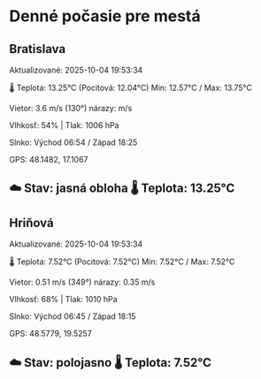 ﻿# Denné počasie pre mestá

## Bratislava
Aktualizované: 2025-10-04 19:53:34

🌡️ Teplota: 13.25°C 
(Pocitová: 12.04°C)
Min: 12.57°C / Max: 13.75°C

Vietor: 3.6 m/s    (130°) 
nárazy:  m/s

Vlhkosť: 54% | Tlak: 1006 hPa

Slnko: Východ 06:54 / Západ 18:25

GPS: 48.1482, 17.1067

☁️ Stav: jasná obloha        🌡️ Teplota: 13.25°C
---

## Hriňová
Aktualizované: 2025-10-04 19:53:34

🌡️ Teplota: 7.52°C 
(Pocitová: 7.52°C)
Min: 7.52°C / Max: 7.52°C

Vietor: 0.51 m/s (349°)
nárazy: 0.35 m/s

Vlhkosť: 68% | Tlak: 1010 hPa

Slnko: Východ 06:45 / Západ 18:15

GPS: 48.5779, 19.5257

☁️ Stav: polojasno        🌡️ Teplota: 7.52°C
---
